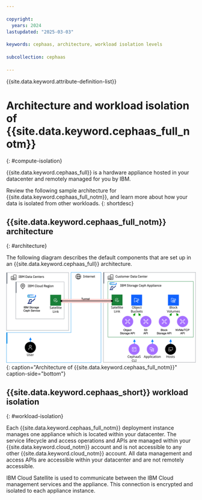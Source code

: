 ```yaml
---

copyright:
  years: 2024
lastupdated: "2025-03-03"

keywords: cephaas, architecture, workload isolation levels

subcollection: cephaas

---
```


{{site.data.keyword.attribute-definition-list}}


# Architecture and workload isolation of {{site.data.keyword.cephaas_full_notm}}
{: #compute-isolation}

{{site.data.keyword.cephaas_full}} is a hardware appliance hosted in your datacenter and remotely managed for you by IBM.

Review the following sample architecture for {{site.data.keyword.cephaas_full_notm}}, and learn more about how your data is isolated from other workloads.
{: shortdesc}

## {{site.data.keyword.cephaas_full_notm}} architecture
{: #architecture}

The following diagram describes the default components that are set up in an {{site.data.keyword.cephaas_full}} architecture.

![Architecture of {{site.data.keyword.cephaas_full_notm}}](images/architecture-cephaas.svg "Architecture of {{site.data.keyword.cephaas_full_notm}}"){: caption="Architecture of {{site.data.keyword.cephaas_full_notm}}" caption-side="bottom"}

## {{site.data.keyword.cephaas_short}} workload isolation
{: #workload-isolation}

Each {{site.data.keyword.cephaas_full_notm}} deployment instance manages one appliance which is located within your datacenter. The service lifecycle and access operations and APIs are managed within your {{site.data.keyword.cloud_notm}} account and is not accessible to any other {{site.data.keyword.cloud_notm}} account. All data management and access APIs are accessible within your datacenter and are not remotely accessible.

IBM Cloud Satellite is used to communicate between the IBM Cloud management services and the appliance.  This connection is encrypted and isolated to each appliance instance.
